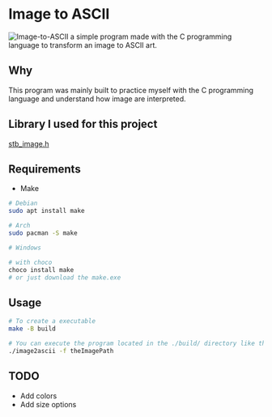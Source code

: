 # Image to ASCII 
![Image-to-ASCII](https://socialify.git.ci/guettafa/Image-to-ASCII/image?language=1&name=1&owner=1&theme=Dark)
a simple program made with the C programming language to transform 
an image to ASCII art.

## Why 
This program was mainly built to practice myself with the C programming language
and understand how image are interpreted.

## Library I used for this project 
[stb_image.h](https://github.com/nothings/stb/blob/master/stb_image.h)

## Requirements

- Make

```sh
# Debian
sudo apt install make

# Arch
sudo pacman -S make

# Windows

# with choco  
choco install make 
# or just download the make.exe

```

## Usage
```sh
# To create a executable
make -B build

# You can execute the program located in the ./build/ directory like that 
./image2ascii -f theImagePath
```

## TODO
- Add colors
- Add size options


